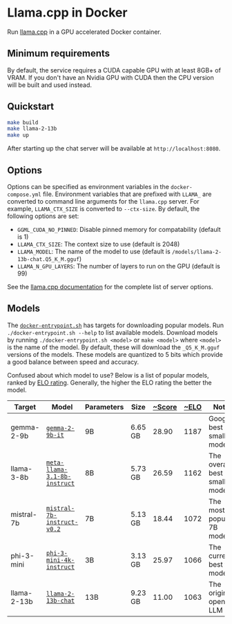 # Llama.cpp in Docker

Run [llama.cpp](https://github.com/ggerganov/llama.cpp) in a GPU accelerated
Docker container.

## Minimum requirements

By default, the service requires a CUDA capable GPU with at least 8GB+ of VRAM. 
If you don't have an Nvidia GPU with CUDA then the CPU version will be built and
used instead.

## Quickstart

```bash
make build
make llama-2-13b
make up
```

After starting up the chat server will be available at `http://localhost:8080`.

## Options

Options can be specified as environment variables in the `docker-compose.yml`
file. Environment variables that are prefixed with `LLAMA_` are converted to
command line arguments for the `llama.cpp` server. For example, `LLAMA_CTX_SIZE`
is converted to `--ctx-size`. By default, the following options are set:

* `GGML_CUDA_NO_PINNED`: Disable pinned memory for compatability (default is 1)
* `LLAMA_CTX_SIZE`: The context size to use (default is 2048)
* `LLAMA_MODEL`: The name of the model to use (default is `/models/llama-2-13b-chat.Q5_K_M.gguf`)
* `LLAMA_N_GPU_LAYERS`: The number of layers to run on the GPU (default is 99)

See the [llama.cpp documentation](https://github.com/ggerganov/llama.cpp/tree/master/examples/server)
for the complete list of server options.

## Models

The [`docker-entrypoint.sh`](docker-entrypoint.sh) has targets for downloading
popular models. Run `./docker-entrypoint.sh --help` to list available models.
Download models by running `./docker-entrypoint.sh <model>` or `make <model>`
where `<model>` is the name of the model. By default, these will download the
`_Q5_K_M.gguf` versions of the models. These models are quantized to 5 bits
which provide a good balance between speed and accuracy.

Confused about which model to use? Below is a list of popular models, ranked by
[ELO rating](https://en.wikipedia.org/wiki/Elo_rating_system). Generally, the
higher the ELO rating the better the model.

| Target | Model | Parameters | Size | [~Score](https://huggingface.co/spaces/HuggingFaceH4/open_llm_leaderboard) | [~ELO](https://chat.lmsys.org/?leaderboard) | Notes |
| --- | --- | --- | --- | --- | --- | --- |
| gemma-2-9b | [`gemma-2-9b-it`](https://huggingface.co/bartowski/gemma-2-9b-it-GGUF) | 9B | 6.65 GB | 28.90 | 1187 | Google's best small model |
| llama-3-8b | [`meta-llama-3.1-8b-instruct`](https://huggingface.co/bartowski/Meta-Llama-3.1-8B-Instruct-GGUF) | 8B | 5.73 GB | 26.59 | 1162 | The overall best small model |
| mistral-7b | [`mistral-7b-instruct-v0.2`](https://huggingface.co/TheBloke/Mistral-7B-Instruct-v0.2-GGUF) | 7B | 5.13 GB | 18.44 | 1072 | The most popular 7B model |
| phi-3-mini | [`phi-3-mini-4k-instruct`](https://huggingface.co/bartowski/Phi-3-mini-4k-instruct-GGUF) | 3B | 3.13 GB | 25.97 | 1066 | The current best tiny model |
| llama-2-13b | [`llama-2-13b-chat`](https://huggingface.co/TheBloke/Llama-2-13B-chat-GGUF) | 13B | 9.23 GB | 11.00 | 1063 | The original open LLM |
